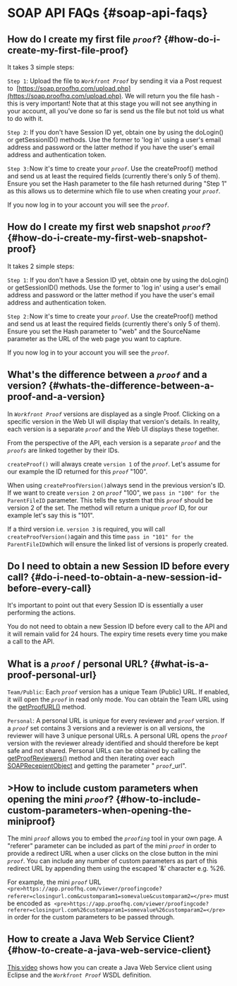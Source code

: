 


# SOAP API FAQs {#soap-api-faqs}



## How do I create my first file *`proof`*? {#how-do-i-create-my-first-file-proof}

It takes 3 simple steps:


`Step 1`: Upload the file to *`Workfront Proof`* by sending it via a Post request to&nbsp; [https://soap.proofhq.com/upload.php](https://soap.proofhq.com/upload.php). We will return you the file hash - this is very important! Note that at this stage you will not see anything in your account, all you've done so far is send us the file but not told us what to do with it.


`Step 2`: If you don't have Session ID yet, obtain one by using the doLogin() or getSessionID() methods. Use the former to 'log in' using a user's email address and password or the latter method if you have the user's email address and authentication token.


`Step 3:`Now it's time to create your *`proof`*. Use the createProof() method and send us at least the required fields (currently there's only 5 of them). Ensure you set the Hash parameter to the file hash returned during "Step 1" as this allows us to determine which file to use when creating your *`proof`*.


If you now log in to your account you will see the *`proof`*.


## How do I create my first web snapshot *`proof`*?  {#how-do-i-create-my-first-web-snapshot-proof}

It takes 2 simple steps:


`Step 1`: If you don't have a Session ID yet, obtain one by using the doLogin() or getSessionID() methods. Use the former to 'log in' using a user's email address and password or the latter method if you have the user's email address and authentication token.


`Step 2:`Now it's time to create your *`proof`*. Use the createProof() method and send us at least the required fields (currently there's only 5 of them). Ensure you set the Hash parameter to "web" and the SourceName parameter as the URL of the web page you want to capture.


If you now log in to your account you will see the *`proof`*.


## What's the difference between a *`proof`* and a version? {#whats-the-difference-between-a-proof-and-a-version}

In *`Workfront Proof`* versions are displayed as a single Proof. Clicking on a specific version in the Web UI will display that version's details. In reality, each version is a separate *`proof`* and the Web UI displays these together.


From the perspective of the API, each version is a separate *`proof`* and the *`proofs`* are linked together by their IDs.


`createProof()` will always create `version 1` of the *`proof`*. Let's assume for our example the ID returned for this *`proof`* "100".


When using  `createProofVersion()`always send in the previous version's ID. If we want to create `version 2` on *`proof`* "100", we `pass in "100" for the ParentFileID` parameter. This tells the system that this *`proof`* should be version 2 of the set. The method will return a unique *`proof`* ID, for our example let's say this is "101".


If a third version i.e. `version 3` is required, you will call `createProofVersion()`again and this time `pass in "101" for the ParentFileID`which will ensure the linked list of versions is properly created.


## Do I need to obtain a new Session ID before every call?  {#do-i-need-to-obtain-a-new-session-id-before-every-call}

It's important to point out that every Session ID is essentially a user performing the actions.&nbsp;


You do not need to obtain a new Session ID before every call to the API and it will remain valid for 24 hours. The expiry time resets every time you make a call to the API.


## What is a *`proof`* / personal URL? {#what-is-a-proof-personal-url}

`Team/Public`: Each *`proof`* version has a unique Team (Public) URL. If enabled, it will open the *`proof`* in read only mode. You can obtain the Team URL using the [getProofURL()](http://api.proofhq.com/home/proofs/getproofurl) method.


`Personal`: A personal URL is unique for every reviewer and *`proof`* version. If a *`proof`* set contains 3 versions and a reviewer is on all versions, the reviewer will have 3 unique personal URLs. A personal URL opens the *`proof`* version with the reviewer already identified and should therefore be kept safe and not shared. Personal URLs can be obtained by calling the [getProofReviewers()](http://api.proofhq.com/home/proofs/getproofreviewers) method and then iterating over each  [SOAPRecepientObject](http://api.proofhq.com/home/objects/soaprecipientobject) and getting the parameter " *`proof`*_url".


## >How to include custom parameters when opening the mini *`proof`*? {#how-to-include-custom-parameters-when-opening-the-miniproof}

The mini *`proof`* allows you to embed the *`proofing`* tool in your own page. A "referer" parameter can be included as part of the mini *`proof`* in order to provide a redirect URL when a user clicks on the close button in the mini *`proof`*. You can include any number of custom parameters as part of this redirect URL by appending them using the escaped '&' character e.g. %26.


For example, the mini *`proof`* URL
`<pre>https://app.proofhq.com/viewer/proofingcode?referer=closingurl.com&customparam1=somevalue&customparam2=</pre>` must be encoded as&nbsp;
`<pre>https://app.proofhq.com/viewer/proofingcode?referer=closingurl.com%26customparam1=somevalue%26customparam2=</pre>` in order for the custom parameters to be passed through.


## How to create a Java Web Service Client? {#how-to-create-a-java-web-service-client}

[This video](http://screencast.com/t/xsSNrqs5b) shows how you can create a Java Web Service client using Eclipse and the *`Workfront Proof`* WSDL definition. 
